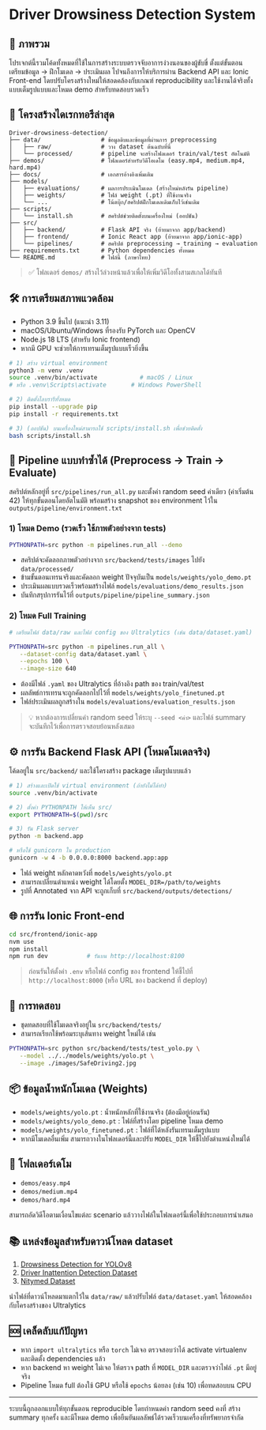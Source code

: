 # Driver Drowsiness Detection System

## 🧭 ภาพรวม

โปรเจกต์นี้รวมโค้ดทั้งหมดที่ใช้ในการสร้างระบบตรวจจับอาการง่วงนอนของผู้ขับขี่ ตั้งแต่ขั้นตอนเตรียมข้อมูล → ฝึกโมเดล → ประเมินผล ไปจนถึงการให้บริการผ่าน Backend API และ Ionic Front-end โดยปรับโครงสร้างใหม่ให้สอดคล้องกับเกณฑ์ reproducibility และใช้งานได้จริงทั้งแบบเต็มรูปแบบและโหมด demo สำหรับทดสอบรวดเร็ว

## 📂 โครงสร้างไดเรกทอรีล่าสุด

```text
Driver-drowsiness-detection/
├── data/                 # ข้อมูลดิบและข้อมูลที่ผ่านการ preprocessing
│   ├── raw/              # วาง dataset ต้นฉบับที่นี่
│   └── processed/        # pipeline จะสร้างโฟลเดอร์ train/val/test อัตโนมัติ
├── demos/                # โฟลเดอร์สำหรับวิดีโอเดโม (easy.mp4, medium.mp4, hard.mp4)
├── docs/                 # เอกสารอ้างอิงเพิ่มเติม
├── models/
│   ├── evaluations/      # ผลการประเมินโมเดล (สร้างใหม่หลังรัน pipeline)
│   ├── weights/          # ไฟล์ weight (.pt) ที่ใช้งานจริง
│   └── ...               # โน้ตบุ๊ก/สคริปต์ฝึกโมเดลเดิมเก็บไว้เช่นเดิม
├── scripts/
│   └── install.sh        # สคริปต์ช่วยติดตั้งบนเครื่องใหม่ (ออปชัน)
├── src/
│   ├── backend/          # Flask API จริง (ย้ายมาจาก app/backend)
│   ├── frontend/         # Ionic React app (ย้ายมาจาก app/ionic-app)
│   └── pipelines/        # สคริปต์ preprocessing → training → evaluation
├── requirements.txt      # Python dependencies ทั้งหมด
└── README.md             # ไฟล์นี้ (ภาษาไทย)
```

> ✅ โฟลเดอร์ `demos/` สร้างไว้ล่วงหน้าแล้วเพื่อให้เพิ่มวิดีโอทั้งสามสเกลได้ทันที

## 🛠️ การเตรียมสภาพแวดล้อม

- Python 3.9 ขึ้นไป (แนะนำ 3.11)
- macOS/Ubuntu/Windows ที่รองรับ PyTorch และ OpenCV
- Node.js 18 LTS (สำหรับ Ionic frontend)
- หากมี GPU จะช่วยให้การเทรนเต็มรูปแบบเร็วยิ่งขึ้น

```bash
# 1) สร้าง virtual environment
python3 -m venv .venv
source .venv/bin/activate            # macOS / Linux
# หรือ .venv\Scripts\activate       # Windows PowerShell

# 2) ติดตั้งไลบรารีทั้งหมด
pip install --upgrade pip
pip install -r requirements.txt

# 3) (ออปชัน) บนเครื่องใหม่สามารถใช้ scripts/install.sh เพื่อช่วยติดตั้ง
bash scripts/install.sh
```

## 🔁 Pipeline แบบทำซ้ำได้ (Preprocess → Train → Evaluate)

สคริปต์หลักอยู่ที่ `src/pipelines/run_all.py` และตั้งค่า random seed ค่าเดียว (ค่าเริ่มต้น 42) ให้ทุกขั้นตอนโดยอัตโนมัติ พร้อมสร้าง snapshot ของ environment ไว้ใน `outputs/pipeline/environment.txt`

### 1) โหมด Demo (รวดเร็ว ใช้ภาพตัวอย่างจาก tests)

```bash
PYTHONPATH=src python -m pipelines.run_all --demo
```

- สคริปต์จะคัดลอกภาพตัวอย่างจาก `src/backend/tests/images` ไปยัง `data/processed/`
- ข้ามขั้นตอนเทรนจริงและคัดลอก weight ปัจจุบันเป็น `models/weights/yolo_demo.pt`
- ประเมินผลแบบรวดเร็วพร้อมสร้างไฟล์ `models/evaluations/demo_results.json`
- บันทึกสรุปการรันไว้ที่ `outputs/pipeline/pipeline_summary.json`

### 2) โหมด Full Training

```bash
# เตรียมไฟล์ data/raw และไฟล์ config ของ Ultralytics (เช่น data/dataset.yaml)

PYTHONPATH=src python -m pipelines.run_all \
   --dataset-config data/dataset.yaml \
   --epochs 100 \
   --image-size 640
```

- ต้องมีไฟล์ `.yaml` ของ Ultralytics ที่อ้างอิง path ของ train/val/test
- ผลลัพธ์การเทรนจะถูกคัดลอกไปไว้ที่ `models/weights/yolo_finetuned.pt`
- ไฟล์ประเมินผลถูกสร้างใน `models/evaluations/evaluation_results.json`

> 💡 หากต้องการเปลี่ยนค่า random seed ให้ระบุ `--seed <ค่า>` และไฟล์ summary จะบันทึกไว้เพื่อการตรวจสอบย้อนหลังเสมอ

## ⚙️ การรัน Backend Flask API (โหมดโมเดลจริง)

โค้ดอยู่ใน `src/backend/` และใช้โครงสร้าง package เต็มรูปแบบแล้ว

```bash
# 1) สร้างและเปิดใช้ virtual environment (ถ้ายังไม่ได้ทำ)
source .venv/bin/activate

# 2) ตั้งค่า PYTHONPATH ให้เห็น src/
export PYTHONPATH=$(pwd)/src

# 3) รัน Flask server
python -m backend.app

# หรือใช้ gunicorn ใน production
gunicorn -w 4 -b 0.0.0.0:8000 backend.app:app
```

- ไฟล์ weight หลักคาดหวังที่ `models/weights/yolo.pt`
- สามารถเปลี่ยนตำแหน่ง weight ได้โดยตั้ง `MODEL_DIR=/path/to/weights`
- รูปที่ Annotated จาก API จะถูกเก็บที่ `src/backend/outputs/detections/`

## 🌐 การรัน Ionic Front-end

```bash
cd src/frontend/ionic-app
nvm use
npm install
npm run dev           # รันบน http://localhost:8100
```

> ก่อนรันให้ตั้งค่า `.env` หรือไฟล์ config ของ frontend ให้ชี้ไปที่ `http://localhost:8000` (หรือ URL ของ backend ที่ deploy)

## 🧪 การทดสอบ

- ชุดทดสอบที่ใช้โมเดลจริงอยู่ใน `src/backend/tests/`
- สามารถเรียกใช้พร้อมระบุเส้นทาง weight ใหม่ได้ เช่น

```bash
PYTHONPATH=src python src/backend/tests/test_yolo.py \
   --model ../../models/weights/yolo.pt \
   --image ./images/SafeDriving2.jpg
```

## 📦 ข้อมูลน้ำหนักโมเดล (Weights)

- `models/weights/yolo.pt`       : น้ำหนักหลักที่ใช้งานจริง (ต้องมีอยู่ก่อนรัน)
- `models/weights/yolo_demo.pt`  : ไฟล์ที่สร้างโดย pipeline โหมด demo
- `models/weights/yolo_finetuned.pt` : ไฟล์ที่ได้หลังรันเทรนเต็มรูปแบบ
- หากมีโมเดลอื่นเพิ่ม สามารถวางในโฟลเดอร์นี้และปรับ `MODEL_DIR` ให้ชี้ไปยังตำแหน่งใหม่ได้

## 🎥 โฟลเดอร์เดโม

- `demos/easy.mp4`
- `demos/medium.mp4`
- `demos/hard.mp4`

สามารถอัดวิดีโอตามเงื่อนไขแต่ละ scenario แล้ววางไฟล์ในโฟลเดอร์นี้เพื่อใช้ประกอบการนำเสนอ

## 📚 แหล่งข้อมูลสำหรับดาวน์โหลด dataset

1. [Drowsiness Detection for YOLOv8](https://www.kaggle.com/datasets/cubeai/drowsiness-detection-for-yolov8)
2. [Driver Inattention Detection Dataset](https://www.kaggle.com/datasets/zeyad1mashhour/driver-inattention-detection-dataset)
3. [Nitymed Dataset](https://www.kaggle.com/datasets/nikospetrellis/nitymed)

นำไฟล์ที่ดาวน์โหลดมาแตกไว้ใน `data/raw/` แล้วปรับไฟล์ `data/dataset.yaml` ให้สอดคล้องกับโครงสร้างของ Ultralytics

## 🆘 เคล็ดลับแก้ปัญหา

- หาก `import ultralytics` หรือ `torch` ไม่เจอ ตรวจสอบว่าได้ activate virtualenv และติดตั้ง dependencies แล้ว
- หาก backend หา weight ไม่เจอ ให้ตรวจ path ที่ `MODEL_DIR` และตรวจว่าไฟล์ `.pt` มีอยู่จริง
- Pipeline โหมด full ต้องใช้ GPU หรือใช้ `epochs` น้อยลง (เช่น 10) เพื่อทดสอบบน CPU

---

ระบบนี้ถูกออกแบบให้ทุกขั้นตอน reproducible โดยกำหนดค่า random seed คงที่ สร้าง summary ทุกครั้ง และมีโหมด demo เพื่อยืนยันผลลัพธ์ได้รวดเร็วบนเครื่องที่ทรัพยากรจำกัด
